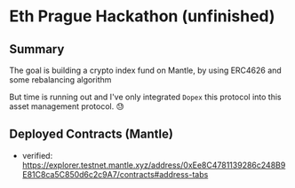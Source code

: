 # Eth Prague Hackathon (unfinished)

## Summary

The goal is building a crypto index fund on Mantle, by using ERC4626 and some rebalancing algorithm

But time is running out and I've only integrated `Dopex` this protocol into this asset management protocol. :sweat:

## Deployed Contracts (Mantle)

* verified: <https://explorer.testnet.mantle.xyz/address/0xEe8C4781139286c248B9E81C8ca5C850d6c2c9A7/contracts#address-tabs>